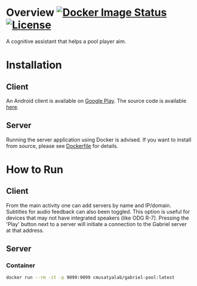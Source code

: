 # Overview [![Docker Image Status][docker-image]][docker] [![License][license-image]][license]

A cognitive assistant that helps a pool player aim.

[docker-image]: https://img.shields.io/docker/build/cmusatyalab/gabriel-pool.svg
[docker]: https://hub.docker.com/r/cmusatyalab/gabriel-pool

[license-image]: http://img.shields.io/badge/license-Apache--2-blue.svg?style=flat
[license]: LICENSE

# Installation
## Client
An Android client is available on [Google Play](https://play.google.com/store/apps/details?id=edu.cmu.cs.gabrielclient). The source code is available [here](https://github.com/cmusatyalab/gabriel-instruction/tree/master/android).

## Server
Running the server application using Docker is advised. If you want to install from source, please see [Dockerfile](Dockerfile) for details.

# How to Run
## Client
From the main activity one can add servers by name and IP/domain. Subtitles for audio feedback can also been toggled. This option is useful for devices that may not have integrated speakers (like ODG R-7).
Pressing the 'Play' button next to a server will initiate a connection to the Gabriel server at that address.

## Server
### Container
```bash
docker run --rm -it -p 9099:9099 cmusatyalab/gabriel-pool:latest
```
